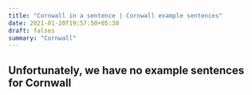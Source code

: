 ```yaml
---
title: "Cornwall in a sentence | Cornwall example sentences"
date: 2021-01-20T19:57:50+05:30
draft: falses
summary: "Cornwall"
---
```

## Unfortunately, we have no example sentences for Cornwall                 

